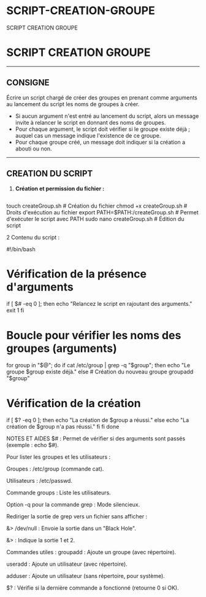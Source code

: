 # SCRIPT-CREATION-GROUPE
SCRIPT CREATION GROUPE

# SCRIPT CREATION GROUPE

---

## CONSIGNE

Écrire un script chargé de créer des groupes en prenant comme arguments au lancement du script les noms de groupes à créer.

- Si aucun argument n'est entré au lancement du script, alors un message invite à relancer le script en donnant des noms de groupes.
- Pour chaque argument, le script doit vérifier si le groupe existe déjà ; auquel cas un message indique l'existence de ce groupe.
- Pour chaque groupe créé, un message doit indiquer si la création a abouti ou non.

---

## CREATION DU SCRIPT

1. **Création et permission du fichier :**
   ```bash
 touch createGroup.sh                          # Création du fichier
   chmod +x createGroup.sh                       # Droits d'exécution au fichier
   export PATH=$PATH:/createGroup.sh             # Permet d'exécuter le script avec PATH
   sudo nano createGroup.sh                      # Édition du script

2 Contenu du script :

#!/bin/bash

# Vérification de la présence d'arguments
if [ $# -eq 0 ]; then
    echo "Relancez le script en rajoutant des arguments."
    exit 1
fi

# Boucle pour vérifier les noms des groupes (arguments)
for group in "$@"; do
    if cat /etc/group | grep -q "$group"; then
        echo "Le groupe $group existe déjà."
    else
        # Création du nouveau groupe
        groupadd "$group"

  # Vérification de la création
  if [ $? -eq 0 ]; then
            echo "La création de $group a réussi."
        else
            echo "La création de $group n'a pas réussi."
        fi
    fi
done

NOTES ET AIDES
$# : Permet de vérifier si des arguments sont passés (exemple : echo $#).

Pour lister les groupes et les utilisateurs :

Groupes : /etc/group (commande cat).

Utilisateurs : /etc/passwd.

Commande groups : Liste les utilisateurs.

Option -q pour la commande grep : Mode silencieux.

Rediriger la sortie de grep vers un fichier sans afficher :

&> /dev/null : Envoie la sortie dans un "Black Hole".

&> : Indique la sortie 1 et 2.

Commandes utiles :
groupadd : Ajoute un groupe (avec répertoire).

useradd : Ajoute un utilisateur (avec répertoire).

adduser : Ajoute un utilisateur (sans répertoire, pour système).

$? : Vérifie si la dernière commande a fonctionné (retourne 0 si OK).
